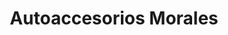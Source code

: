 ---
title: "Autoaccesorios Morales"
url: /toluca-de-lerdo/autoaccesorios-morales/
shop: piezas de automóviles
---